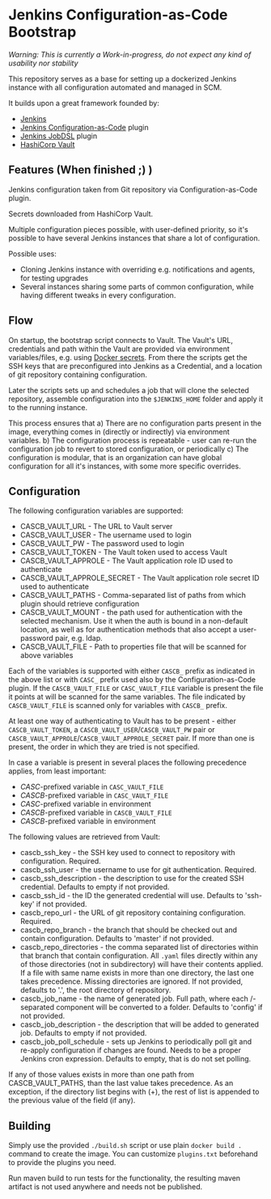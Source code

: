 Jenkins Configuration-as-Code Bootstrap
=======================================

*Warning: This is currently a Work-in-progress, do not expect any kind of
usability nor stability*

This repository serves as a base for setting up a dockerized Jenkins instance
with all configuration automated and managed in SCM.

It builds upon a great framework founded by:
* [Jenkins](https://jenkins.io/)
* [Jenkins Configuration-as-Code](https://github.com/jenkinsci/configuration-as-code-plugin) plugin
* [Jenkins JobDSL](https://github.com/jenkinsci/job-dsl-plugin/wiki) plugin
* [HashiCorp Vault](https://vaultproject.io/)

Features (When finished ;) )
--------

Jenkins configuration taken from Git repository via Configuration-as-Code plugin.

Secrets downloaded from HashiCorp Vault.

Multiple configuration pieces possible, with user-defined priority, so it's
possible to have several Jenkins instances that share a lot of configuration.

Possible uses:

* Cloning Jenkins instance with overriding e.g. notifications and agents,
  for testing upgrades
* Several instances sharing some parts of common configuration, while having
  different tweaks in every configuration.


Flow
----

On startup, the bootstrap script connects to Vault. The Vault's URL,
credentials and path within the Vault are provided via environment
variables/files, e.g. using [Docker
secrets](https://docs.docker.com/engine/swarm/secrets/). From there the scripts
get the SSH keys that are preconfigured into Jenkins as a Credential, and a
location of git repository containing configuration.

Later the scripts sets up and schedules a job that will clone the selected
repository, assemble configuration into the `$JENKINS_HOME` folder and apply it
to the running instance.

This process ensures that
a) There are no configuration parts present in the image, everything comes in
   (directly or indirectly) via environment variables.
b) The configuration process is repeatable - user can re-run the configuration
   job to revert to stored configuration, or periodically
c) The configuration is modular, that is an organization can have global
   configuration for all it's instances, with some more specific overrides.

Configuration
-------------

The following configuration variables are supported:

* CASCB_VAULT_URL - The URL to Vault server
* CASCB_VAULT_USER - The username used to login
* CASCB_VAULT_PW - The password used to login
* CASCB_VAULT_TOKEN - The Vault token used to access Vault
* CASCB_VAULT_APPROLE - The Vault application role ID used to authenticate
* CASCB_VAULT_APPROLE_SECRET - The Vault application role secret ID used to authenticate
* CASCB_VAULT_PATHS - Comma-separated list of paths from which plugin should retrieve configuration
* CASCB_VAULT_MOUNT - the path used for authentication with the selected mechanism. Use it when the auth is bound in a non-default location, as well as for authentication methods that also accept a user-password pair, e.g. ldap. 
* CASCB_VAULT_FILE - Path to properties file that will be scanned for above variables

Each of the variables is supported with either `CASCB_` prefix as indicated in
the above list or with `CASC_` prefix used also by the Configuration-as-Code
plugin. If the `CASCB_VAULT_FILE` or `CASC_VAULT_FILE` variable is present the
file it points at will be scanned for the same variables. The file indicated by
`CASCB_VAULT_FILE` is scanned only for variables with `CASCB_` prefix.

At least one way of authenticating to Vault has to be present - either `CASCB_VAULT_TOKEN`,
a `CASCB_VAULT_USER`/`CASCB_VAULT_PW` pair or `CASCB_VAULT_APPROLE`/`CASCB_VAULT_APPROLE_SECRET`
pair. If more than one is present, the order in which they are tried is not specified.

In case a variable is present in several places the following precedence
applies, from least important:
* _CASC_-prefixed variable in `CASC_VAULT_FILE`
* _CASCB_-prefixed variable in `CASC_VAULT_FILE`
* _CASC_-prefixed variable in environment
* _CASCB_-prefixed variable in `CASCB_VAULT_FILE`
* _CASCB_-prefixed variable in environment

The following values are retrieved from Vault:

* cascb_ssh_key - the SSH key used to connect to repository with configuration. Required.
* cascb_ssh_user - the username to use for git authentication. Required.
* cascb_ssh_description - the description to use for the created SSH credential. Defaults to empty if not provided.
* cascb_ssh_id - the ID the generated credential will use. Defaults to 'ssh-key' if not provided.
* cascb_repo_url - the URL of git repository containing configuration. Required.
* cascb_repo_branch - the branch that should be checked out and contain configuration. Defaults to 'master' if not provided.
* cascb_repo_directories - the comma separated  list of directories within that branch that contain configuration. All
  `.yaml` files directly within any of those directories (not in subdirectory) will have their contents applied. If a file
  with same name exists in more than one directory, the last one takes precedence. Missing directories are ignored.
  If not provided, defaults to '.', the root directory of repository.
* cascb_job_name - the name of generated job. Full path, where each /-separated component will be converted to a folder.
  Defaults to 'config' if not provided.
* cascb_job_description - the description that will be added to generated job. Defaults to empty if not provided.
* cascb_job_poll_schedule - sets up Jenkins to periodically poll git and re-apply configuration if changes are found.
  Needs to be a proper Jenkins cron expression. Defaults to empty, that is do not set polling. 

If any of those values exists in more than one path from CASCB_VAULT_PATHS, than the last value takes precedence. As an
exception, if the directory list begins with (+), the rest of list is appended to the previous value of the field (if any).

Building
--------

Simply use the provided `./build.sh` script or use plain `docker build .` command to create the image.
You can customize `plugins.txt` beforehand to provide the plugins you need.

Run maven build to run tests for the functionality, the resulting maven
artifact is not used anywhere and needs not be published.
